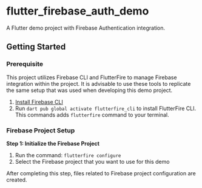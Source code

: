 # flutter_firebase_auth_demo

A Flutter demo project with Firebase Authentication integration.

## Getting Started

### Prerequisite
This project utilizes Firebase CLI and FlutterFire to manage Firebase integration within the project. It is advisable to use these tools to replicate the same setup that was used when developing this demo project.

1. [Install Firebase CLI](https://firebase.google.com/docs/cli#setup_update_cli)
2. Run `dart pub global activate flutterfire_cli` to install FlutterFire CLI. This commands adds `flutterfire` command to your terminal.
   

### Firebase Project Setup
**Step 1: Initialize the Firebase Project**
1. Run the command: `flutterfire configure`
2. Select the Firebase project that you want to use for this demo
   
After completing this step, files related to Firebase project configuration are created.

